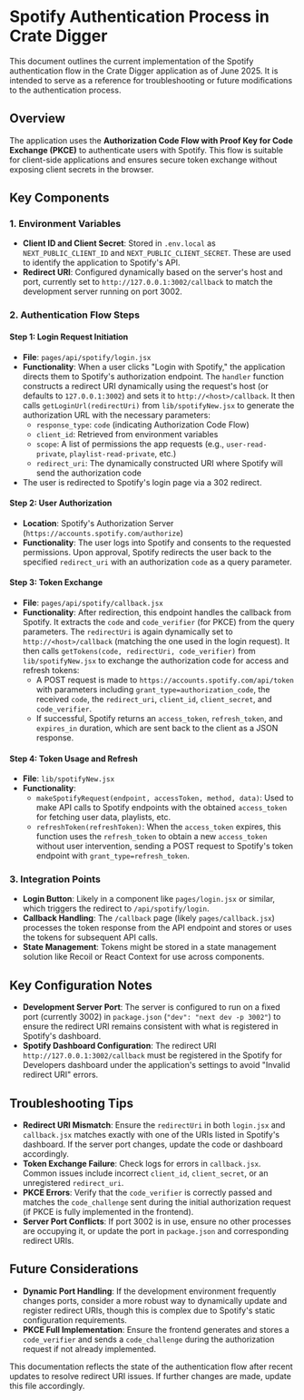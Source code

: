# Spotify Authentication Process in Crate Digger

This document outlines the current implementation of the Spotify authentication flow in the Crate Digger application as of June 2025. It is intended to serve as a reference for troubleshooting or future modifications to the authentication process.

## Overview

The application uses the **Authorization Code Flow with Proof Key for Code Exchange (PKCE)** to authenticate users with Spotify. This flow is suitable for client-side applications and ensures secure token exchange without exposing client secrets in the browser.

## Key Components

### 1. Environment Variables
- **Client ID and Client Secret**: Stored in `.env.local` as `NEXT_PUBLIC_CLIENT_ID` and `NEXT_PUBLIC_CLIENT_SECRET`. These are used to identify the application to Spotify's API.
- **Redirect URI**: Configured dynamically based on the server's host and port, currently set to `http://127.0.0.1:3002/callback` to match the development server running on port 3002.

### 2. Authentication Flow Steps

#### Step 1: Login Request Initiation
- **File**: `pages/api/spotify/login.jsx`
- **Functionality**: When a user clicks "Login with Spotify," the application directs them to Spotify's authorization endpoint. The `handler` function constructs a redirect URI dynamically using the request's host (or defaults to `127.0.0.1:3002`) and sets it to `http://<host>/callback`. It then calls `getLoginUrl(redirectUri)` from `lib/spotifyNew.jsx` to generate the authorization URL with the necessary parameters:
  - `response_type`: `code` (indicating Authorization Code Flow)
  - `client_id`: Retrieved from environment variables
  - `scope`: A list of permissions the app requests (e.g., `user-read-private`, `playlist-read-private`, etc.)
  - `redirect_uri`: The dynamically constructed URI where Spotify will send the authorization code
- The user is redirected to Spotify's login page via a 302 redirect.

#### Step 2: User Authorization
- **Location**: Spotify's Authorization Server (`https://accounts.spotify.com/authorize`)
- **Functionality**: The user logs into Spotify and consents to the requested permissions. Upon approval, Spotify redirects the user back to the specified `redirect_uri` with an authorization `code` as a query parameter.

#### Step 3: Token Exchange
- **File**: `pages/api/spotify/callback.jsx`
- **Functionality**: After redirection, this endpoint handles the callback from Spotify. It extracts the `code` and `code_verifier` (for PKCE) from the query parameters. The `redirectUri` is again dynamically set to `http://<host>/callback` (matching the one used in the login request). It then calls `getTokens(code, redirectUri, code_verifier)` from `lib/spotifyNew.jsx` to exchange the authorization code for access and refresh tokens:
  - A POST request is made to `https://accounts.spotify.com/api/token` with parameters including `grant_type=authorization_code`, the received `code`, the `redirect_uri`, `client_id`, `client_secret`, and `code_verifier`.
  - If successful, Spotify returns an `access_token`, `refresh_token`, and `expires_in` duration, which are sent back to the client as a JSON response.

#### Step 4: Token Usage and Refresh
- **File**: `lib/spotifyNew.jsx`
- **Functionality**:
  - `makeSpotifyRequest(endpoint, accessToken, method, data)`: Used to make API calls to Spotify endpoints with the obtained `access_token` for fetching user data, playlists, etc.
  - `refreshToken(refreshToken)`: When the `access_token` expires, this function uses the `refresh_token` to obtain a new `access_token` without user intervention, sending a POST request to Spotify's token endpoint with `grant_type=refresh_token`.

### 3. Integration Points
- **Login Button**: Likely in a component like `pages/login.jsx` or similar, which triggers the redirect to `/api/spotify/login`.
- **Callback Handling**: The `/callback` page (likely `pages/callback.jsx`) processes the token response from the API endpoint and stores or uses the tokens for subsequent API calls.
- **State Management**: Tokens might be stored in a state management solution like Recoil or React Context for use across components.

## Key Configuration Notes
- **Development Server Port**: The server is configured to run on a fixed port (currently 3002) in `package.json` (`"dev": "next dev -p 3002"`) to ensure the redirect URI remains consistent with what is registered in Spotify's dashboard.
- **Spotify Dashboard Configuration**: The redirect URI `http://127.0.0.1:3002/callback` must be registered in the Spotify for Developers dashboard under the application's settings to avoid "Invalid redirect URI" errors.

## Troubleshooting Tips
- **Redirect URI Mismatch**: Ensure the `redirectUri` in both `login.jsx` and `callback.jsx` matches exactly with one of the URIs listed in Spotify's dashboard. If the server port changes, update the code or dashboard accordingly.
- **Token Exchange Failure**: Check logs for errors in `callback.jsx`. Common issues include incorrect `client_id`, `client_secret`, or an unregistered `redirect_uri`.
- **PKCE Errors**: Verify that the `code_verifier` is correctly passed and matches the `code_challenge` sent during the initial authorization request (if PKCE is fully implemented in the frontend).
- **Server Port Conflicts**: If port 3002 is in use, ensure no other processes are occupying it, or update the port in `package.json` and corresponding redirect URIs.

## Future Considerations
- **Dynamic Port Handling**: If the development environment frequently changes ports, consider a more robust way to dynamically update and register redirect URIs, though this is complex due to Spotify's static configuration requirements.
- **PKCE Full Implementation**: Ensure the frontend generates and stores a `code_verifier` and sends a `code_challenge` during the authorization request if not already implemented.

This documentation reflects the state of the authentication flow after recent updates to resolve redirect URI issues. If further changes are made, update this file accordingly.
